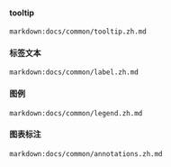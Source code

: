 #### tooltip

`markdown:docs/common/tooltip.zh.md`

#### 标签文本

`markdown:docs/common/label.zh.md`

#### 图例

`markdown:docs/common/legend.zh.md`

#### 图表标注

`markdown:docs/common/annotations.zh.md`

